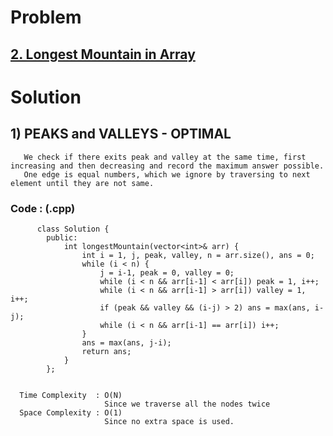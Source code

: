 # Problem

## [2. Longest Mountain in Array](https://leetcode.com/problems/longest-mountain-in-array/)


# Solution 

## 1) PEAKS and VALLEYS - OPTIMAL

       We check if there exits peak and valley at the same time, first increasing and then decreasing and record the maximum answer possible.
       One edge is equal numbers, which we ignore by traversing to next element until they are not same.
      
      
   ### Code : (.cpp)
    
          class Solution {
            public:
                int longestMountain(vector<int>& arr) {
                    int i = 1, j, peak, valley, n = arr.size(), ans = 0;
                    while (i < n) {
                        j = i-1, peak = 0, valley = 0;
                        while (i < n && arr[i-1] < arr[i]) peak = 1, i++;
                        while (i < n && arr[i-1] > arr[i]) valley = 1, i++;
                        if (peak && valley && (i-j) > 2) ans = max(ans, i-j);
                        while (i < n && arr[i-1] == arr[i]) i++;
                    }
                    ans = max(ans, j-i);
                    return ans;
                }
            };

 
      Time Complexity  : O(N) 
                         Since we traverse all the nodes twice
      Space Complexity : O(1)
                         Since no extra space is used.
